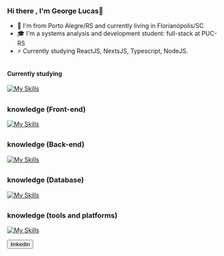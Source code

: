 ### Hi there , I'm George Lucas👋

- 🏦 I'm from Porto Alegre/RS and currently living in Florianópolis/SC
- 🎓 I'm a systems analysis and development student: full-stack at PUC-RS
- ⚡ Currently studying ReactJS, NextsJS, Typescript, NodeJS.

## 
#### Currently studying

[![My Skills](https://skillicons.dev/icons?i=ts,react,nextjs,nodejs)](https://skillicons.dev)

##
### knowledge (Front-end)

[![My Skills](https://skillicons.dev/icons?i=html,css,js,ts,react,nextjs,nodejs,regex)](https://skillicons.dev)

##
### knowledge (Back-end)

[![My Skills](https://skillicons.dev/icons?i=nodejs,express,js,ts,py,postman)](https://skillicons.dev)

##
### knowledge (Database)

[![My Skills](https://skillicons.dev/icons?i=mongodb,dynamodb)](https://skillicons.dev)

##
### knowledge (tools and platforms)

[![My Skills](https://skillicons.dev/icons?i=figma,aws,dynamodb,git,github,npm,wordpress)](https://skillicons.dev)


<button> linkedin </button>

<!--
**georgetonietti/georgetonietti** is a ✨ _special_ ✨ repository because its `README.md` (this file) appears on your GitHub profile.

Here are some ideas to get you started:

- 🔭 I’m currently working on ...
- 🌱 I’m currently learning ...
- 👯 I’m looking to collaborate on ...
- 🤔 I’m looking for help with ...
- 💬 Ask me about ...
- 📫 How to reach me: ...
- 😄 Pronouns: ...
- ⚡ Fun fact: ...
-->
